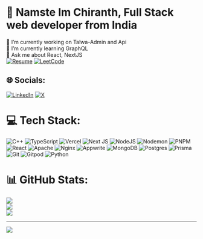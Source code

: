 # 💫 Namste Im Chiranth, Full Stack web developer from India
🔭 I’m currently working on Talwa-Admin and Api<br>🌱 I’m currently learning GraphQL<br>💬 Ask me about React, NextJS<br>[![Resume](https://img.shields.io/badge/Resume-Download-blue?style=for-the-badge&logo=adobeacrobatreader)](https://drive.google.com/file/d/1QWzSzlCfhcks4MFzPc5S9ryMxKOxx8qE/view?usp=drive_link) [![LeetCode](https://img.shields.io/badge/LeetCode-FFA116?style=for-the-badge&logo=LeetCode&logoColor=white)](https://leetcode.com/u/chiranthrajuc/)




## 🌐 Socials:
[![LinkedIn](https://img.shields.io/badge/LinkedIn-%230077B5.svg?logo=linkedin&logoColor=white)](https://linkedin.com/in/https://www.linkedin.com/in/chiranthrajuc/) [![X](https://img.shields.io/badge/X-black.svg?logo=X&logoColor=white)](https://x.com/https://x.com/chiranthraju) 

# 💻 Tech Stack:
![C++](https://img.shields.io/badge/c++-%2300599C.svg?style=for-the-badge&logo=c%2B%2B&logoColor=white) ![TypeScript](https://img.shields.io/badge/typescript-%23007ACC.svg?style=for-the-badge&logo=typescript&logoColor=white) ![Vercel](https://img.shields.io/badge/vercel-%23000000.svg?style=for-the-badge&logo=vercel&logoColor=white) ![Next JS](https://img.shields.io/badge/Next-black?style=for-the-badge&logo=next.js&logoColor=white) ![NodeJS](https://img.shields.io/badge/node.js-6DA55F?style=for-the-badge&logo=node.js&logoColor=white) ![Nodemon](https://img.shields.io/badge/NODEMON-%23323330.svg?style=for-the-badge&logo=nodemon&logoColor=%BBDEAD) ![PNPM](https://img.shields.io/badge/pnpm-%234a4a4a.svg?style=for-the-badge&logo=pnpm&logoColor=f69220) ![React](https://img.shields.io/badge/react-%2320232a.svg?style=for-the-badge&logo=react&logoColor=%2361DAFB) ![Apache](https://img.shields.io/badge/apache-%23D42029.svg?style=for-the-badge&logo=apache&logoColor=white) ![Nginx](https://img.shields.io/badge/nginx-%23009639.svg?style=for-the-badge&logo=nginx&logoColor=white) ![Appwrite](https://img.shields.io/badge/Appwrite-%23FD366E.svg?style=for-the-badge&logo=appwrite&logoColor=white) ![MongoDB](https://img.shields.io/badge/MongoDB-%234ea94b.svg?style=for-the-badge&logo=mongodb&logoColor=white) ![Postgres](https://img.shields.io/badge/postgres-%23316192.svg?style=for-the-badge&logo=postgresql&logoColor=white) ![Prisma](https://img.shields.io/badge/Prisma-3982CE?style=for-the-badge&logo=Prisma&logoColor=white) ![Git](https://img.shields.io/badge/git-%23F05033.svg?style=for-the-badge&logo=git&logoColor=white) ![Gitpod](https://img.shields.io/badge/gitpod-f06611.svg?style=for-the-badge&logo=gitpod&logoColor=white) ![Python](https://img.shields.io/badge/python-3670A0?style=for-the-badge&logo=python&logoColor=ffdd54)
# 📊 GitHub Stats:
![](https://github-readme-stats.vercel.app/api?username=CHIRANTH-24&theme=dark&hide_border=true&include_all_commits=true&count_private=false)<br/>
![](https://github-readme-streak-stats.herokuapp.com/?user=CHIRANTH-24&theme=dark&hide_border=true)<br/>
![](https://github-readme-stats.vercel.app/api/top-langs/?username=CHIRANTH-24&theme=dark&hide_border=true&include_all_commits=true&count_private=false&layout=compact)

---
[![](https://visitcount.itsvg.in/api?id=CHIRANTH-24&icon=0&color=0)](https://visitcount.itsvg.in)

<!-- Proudly created with GPRM ( https://gprm.itsvg.in ) -->
